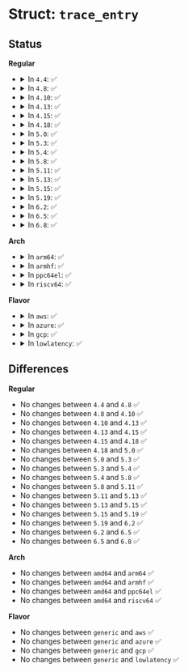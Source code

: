 # Struct: <code>trace_entry</code>

## Status
<b>Regular</b>
<ul>
<li>
<details>
<summary>In <code>4.4</code>: ✅</summary>

```c
struct trace_entry {
    short unsigned int type;
    unsigned char flags;
    unsigned char preempt_count;
    int pid;
};
```
</details>
</li>
<li>
<details>
<summary>In <code>4.8</code>: ✅</summary>

```c
struct trace_entry {
    short unsigned int type;
    unsigned char flags;
    unsigned char preempt_count;
    int pid;
};
```
</details>
</li>
<li>
<details>
<summary>In <code>4.10</code>: ✅</summary>

```c
struct trace_entry {
    short unsigned int type;
    unsigned char flags;
    unsigned char preempt_count;
    int pid;
};
```
</details>
</li>
<li>
<details>
<summary>In <code>4.13</code>: ✅</summary>

```c
struct trace_entry {
    short unsigned int type;
    unsigned char flags;
    unsigned char preempt_count;
    int pid;
};
```
</details>
</li>
<li>
<details>
<summary>In <code>4.15</code>: ✅</summary>

```c
struct trace_entry {
    short unsigned int type;
    unsigned char flags;
    unsigned char preempt_count;
    int pid;
};
```
</details>
</li>
<li>
<details>
<summary>In <code>4.18</code>: ✅</summary>

```c
struct trace_entry {
    short unsigned int type;
    unsigned char flags;
    unsigned char preempt_count;
    int pid;
};
```
</details>
</li>
<li>
<details>
<summary>In <code>5.0</code>: ✅</summary>

```c
struct trace_entry {
    short unsigned int type;
    unsigned char flags;
    unsigned char preempt_count;
    int pid;
};
```
</details>
</li>
<li>
<details>
<summary>In <code>5.3</code>: ✅</summary>

```c
struct trace_entry {
    short unsigned int type;
    unsigned char flags;
    unsigned char preempt_count;
    int pid;
};
```
</details>
</li>
<li>
<details>
<summary>In <code>5.4</code>: ✅</summary>

```c
struct trace_entry {
    short unsigned int type;
    unsigned char flags;
    unsigned char preempt_count;
    int pid;
};
```
</details>
</li>
<li>
<details>
<summary>In <code>5.8</code>: ✅</summary>

```c
struct trace_entry {
    short unsigned int type;
    unsigned char flags;
    unsigned char preempt_count;
    int pid;
};
```
</details>
</li>
<li>
<details>
<summary>In <code>5.11</code>: ✅</summary>

```c
struct trace_entry {
    short unsigned int type;
    unsigned char flags;
    unsigned char preempt_count;
    int pid;
};
```
</details>
</li>
<li>
<details>
<summary>In <code>5.13</code>: ✅</summary>

```c
struct trace_entry {
    short unsigned int type;
    unsigned char flags;
    unsigned char preempt_count;
    int pid;
};
```
</details>
</li>
<li>
<details>
<summary>In <code>5.15</code>: ✅</summary>

```c
struct trace_entry {
    short unsigned int type;
    unsigned char flags;
    unsigned char preempt_count;
    int pid;
};
```
</details>
</li>
<li>
<details>
<summary>In <code>5.19</code>: ✅</summary>

```c
struct trace_entry {
    short unsigned int type;
    unsigned char flags;
    unsigned char preempt_count;
    int pid;
};
```
</details>
</li>
<li>
<details>
<summary>In <code>6.2</code>: ✅</summary>

```c
struct trace_entry {
    short unsigned int type;
    unsigned char flags;
    unsigned char preempt_count;
    int pid;
};
```
</details>
</li>
<li>
<details>
<summary>In <code>6.5</code>: ✅</summary>

```c
struct trace_entry {
    short unsigned int type;
    unsigned char flags;
    unsigned char preempt_count;
    int pid;
};
```
</details>
</li>
<li>
<details>
<summary>In <code>6.8</code>: ✅</summary>

```c
struct trace_entry {
    short unsigned int type;
    unsigned char flags;
    unsigned char preempt_count;
    int pid;
};
```
</details>
</li>
</ul>
<b>Arch</b>
<ul>
<li>
<details>
<summary>In <code>arm64</code>: ✅</summary>

```c
struct trace_entry {
    short unsigned int type;
    unsigned char flags;
    unsigned char preempt_count;
    int pid;
};
```
</details>
</li>
<li>
<details>
<summary>In <code>armhf</code>: ✅</summary>

```c
struct trace_entry {
    short unsigned int type;
    unsigned char flags;
    unsigned char preempt_count;
    int pid;
};
```
</details>
</li>
<li>
<details>
<summary>In <code>ppc64el</code>: ✅</summary>

```c
struct trace_entry {
    short unsigned int type;
    unsigned char flags;
    unsigned char preempt_count;
    int pid;
};
```
</details>
</li>
<li>
<details>
<summary>In <code>riscv64</code>: ✅</summary>

```c
struct trace_entry {
    short unsigned int type;
    unsigned char flags;
    unsigned char preempt_count;
    int pid;
};
```
</details>
</li>
</ul>
<b>Flavor</b>
<ul>
<li>
<details>
<summary>In <code>aws</code>: ✅</summary>

```c
struct trace_entry {
    short unsigned int type;
    unsigned char flags;
    unsigned char preempt_count;
    int pid;
};
```
</details>
</li>
<li>
<details>
<summary>In <code>azure</code>: ✅</summary>

```c
struct trace_entry {
    short unsigned int type;
    unsigned char flags;
    unsigned char preempt_count;
    int pid;
};
```
</details>
</li>
<li>
<details>
<summary>In <code>gcp</code>: ✅</summary>

```c
struct trace_entry {
    short unsigned int type;
    unsigned char flags;
    unsigned char preempt_count;
    int pid;
};
```
</details>
</li>
<li>
<details>
<summary>In <code>lowlatency</code>: ✅</summary>

```c
struct trace_entry {
    short unsigned int type;
    unsigned char flags;
    unsigned char preempt_count;
    int pid;
};
```
</details>
</li>
</ul>

## Differences
<b>Regular</b>
<ul>
<li>
No changes between <code>4.4</code> and <code>4.8</code> ✅
</li>
<li>
No changes between <code>4.8</code> and <code>4.10</code> ✅
</li>
<li>
No changes between <code>4.10</code> and <code>4.13</code> ✅
</li>
<li>
No changes between <code>4.13</code> and <code>4.15</code> ✅
</li>
<li>
No changes between <code>4.15</code> and <code>4.18</code> ✅
</li>
<li>
No changes between <code>4.18</code> and <code>5.0</code> ✅
</li>
<li>
No changes between <code>5.0</code> and <code>5.3</code> ✅
</li>
<li>
No changes between <code>5.3</code> and <code>5.4</code> ✅
</li>
<li>
No changes between <code>5.4</code> and <code>5.8</code> ✅
</li>
<li>
No changes between <code>5.8</code> and <code>5.11</code> ✅
</li>
<li>
No changes between <code>5.11</code> and <code>5.13</code> ✅
</li>
<li>
No changes between <code>5.13</code> and <code>5.15</code> ✅
</li>
<li>
No changes between <code>5.15</code> and <code>5.19</code> ✅
</li>
<li>
No changes between <code>5.19</code> and <code>6.2</code> ✅
</li>
<li>
No changes between <code>6.2</code> and <code>6.5</code> ✅
</li>
<li>
No changes between <code>6.5</code> and <code>6.8</code> ✅
</li>
</ul>
<b>Arch</b>
<ul>
<li>
No changes between <code>amd64</code> and <code>arm64</code> ✅
</li>
<li>
No changes between <code>amd64</code> and <code>armhf</code> ✅
</li>
<li>
No changes between <code>amd64</code> and <code>ppc64el</code> ✅
</li>
<li>
No changes between <code>amd64</code> and <code>riscv64</code> ✅
</li>
</ul>
<b>Flavor</b>
<ul>
<li>
No changes between <code>generic</code> and <code>aws</code> ✅
</li>
<li>
No changes between <code>generic</code> and <code>azure</code> ✅
</li>
<li>
No changes between <code>generic</code> and <code>gcp</code> ✅
</li>
<li>
No changes between <code>generic</code> and <code>lowlatency</code> ✅
</li>
</ul>
